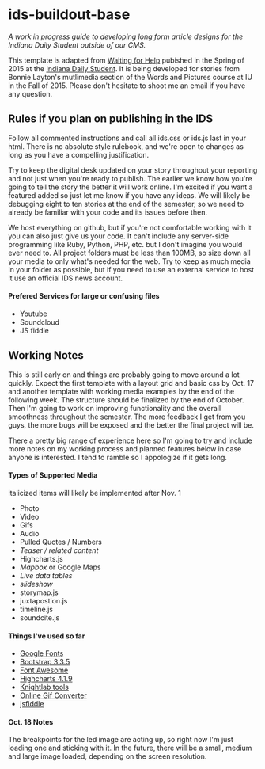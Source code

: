 # ids-buildout-base

<em>A work in progress guide to developing long form article designs for the Indiana Daily Student outside of our CMS.</em>
<p>This template is adapted from <a href="http://wwww.specials.idsnews.com/caps/"> Waiting for Help</a> pubished in the Spring of 2015 at the <a href="http://www.idsnews.com">Indiana Daily Student</a>. It is being developed for stories from Bonnie Layton's mutlimedia section of the Words and Pictures course at IU in the Fall of 2015. Please don't hesitate to shoot me an email if you have any question. 

<h2>Rules if you plan on publishing in the IDS</h2>
<p>Follow all commented instructions and call all ids.css or ids.js last in your html. There is no absolute style rulebook, and we're open to changes as long as you have a compelling justification. </p>

<p>Try to keep the digital desk updated on your story throughout your reporting and not just when you're ready to publish. The earlier we know how you're going to tell the story the better it will work online. I'm excited if you want a featured added so just let me know if you have any ideas. We will likely be debugging eight to ten stories at the end of the semester, so we need to already be familiar with your code and its issues before then.</p>

<p>We host everything on github, but if you're not comfortable working with it you can also just give us your code. It can't include any server-side programming like Ruby, Python, PHP, etc. but I don't imagine you would ever need to. 
All project folders must be less than 100MB, so size down all your media to only what's needed for the web. Try to keep as much media in your folder as possible, but if you need to use an external service to host it use an official IDS news account.</p>
<h4>Prefered Services for large or confusing files</h4>
<ul>
	<li>Youtube</li>
	<li>Soundcloud</li>
	<li>JS fiddle</li>
</ul>

<h2>Working Notes</h2>
<p>This is still early on and things are probably going to move around a lot quickly.  Expect the first template with a layout grid and basic css by Oct. 17 and another template with working media examples by the end of the following week. The structure should be finalized by the end of October. Then I'm going to work on improving functionality and the overall smoothness throughout the semester. The more feedback I get from you guys, the more bugs will be exposed and the better the final project will be.</p>

<p>There a pretty big range of experience here so I'm going to try and include more notes on my working process and planned features below in case anyone is interested. I tend to ramble so I appologize if it gets long.</p> 

<h4>Types of Supported Media</h4>
<p>italicized items will likely be implemented after Nov. 1</p> 
<ul>
	<li>Photo</li>
	<li>Video</li>
	<li>Gifs</li>
	<li>Audio</li>
	<li>Pulled Quotes / Numbers</li>
	<li><em>Teaser / related content</em></li>
	<li>Highcharts.js</li>
	<li><em>Mapbox</em> or Google Maps</li>
	<li><em>Live data tables</em></li>
	<li><em>slideshow</em></li>
	<li>storymap.js</li>
	<li>juxtapostion.js</li>
	<li>timeline.js</li>
	<li>soundcite.js</li>
</ul>

<h4>Things I've used so far</h4>
<ul>
	<li><a href="https://www.google.com/fonts">Google Fonts</a></li>
	<li><a href="http://www.getbootstrap.com/getting-started/#download">Bootstrap 3.3.5</a></li>
	<li><a href="http://https://www.fortawesome.github.io/Font-Awesome">Font Awesome</a></li>
	<li><a href="http://www.highcharts.com/download">Highcharts 4.1.9</a></li>
	<li><a href="https://www.knightlab.northwestern.edu/">Knightlab tools</a></li>
	<li><a href="http://www.ezgif.com/video-to-gif">Online Gif Converter</a></li>
	<li><a href="https://www.jsfiddle.net/">jsfiddle</a></li>
</ul>

<h4>Oct. 18 Notes</h4>
<p>The breakpoints for the led image are acting up, so right now I'm just loading one and sticking with it. In the future, there will be a small, medium and large image loaded, depending on the screen resolution.</p>
	
